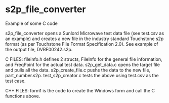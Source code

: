 # s2p_file_converter
Example of some C code

s2p_file_converter opens a Sunlord Microwave test data file (see test.csv as an example) and creates a new 
file in the industry standard Touchstone s2p format (as per Touchstone File Format Specification 2.0). See example
of the output file, DVRF00242.s2p.

C FILES:
fileinfo.h defines 2 structs, FileInfo for the general file information, and FreqPoint for the actual test data.
s2p_get_data.c opens the target file and pulls all the data.
s2p_create_file.c pushs the data to the new file, part_number.s2p.
test_s2p_creator.c tests the above using test.csv as the test case. 

C++ FILES:
form1 is the code to create the Windows form and call the C functions above.


